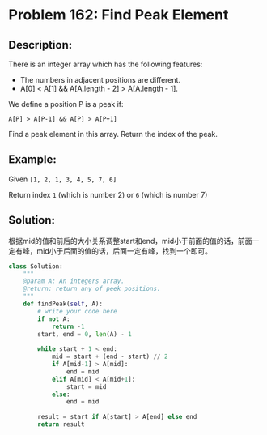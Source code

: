 # Problem 162: Find Peak Element

## Description:

There is an integer array which has the following features:

* The numbers in adjacent positions are different.
* A\[0\] &lt; A\[1\] && A\[A.length - 2\] &gt; A\[A.length - 1\].

We define a position P is a peak if:

```text
A[P] > A[P-1] && A[P] > A[P+1]
```

Find a peak element in this array. Return the index of the peak.

## Example:

Given `[1, 2, 1, 3, 4, 5, 7, 6]`

Return index `1` \(which is number 2\) or `6` \(which is number 7\)

## Solution:

根据mid的值和前后的大小关系调整start和end，mid小于前面的值的话，前面一定有峰，mid小于后面的值的话，后面一定有峰，找到一个即可。

```python
class Solution:
    """
    @param A: An integers array.
    @return: return any of peek positions.
    """
    def findPeak(self, A):
        # write your code here
        if not A:
            return -1
        start, end = 0, len(A) - 1
        
        while start + 1 < end:
            mid = start + (end - start) // 2
            if A[mid-1] > A[mid]:
                end = mid
            elif A[mid] < A[mid+1]:
                start = mid
            else:
                end = mid
                
        result = start if A[start] > A[end] else end
        return result

```

##  

